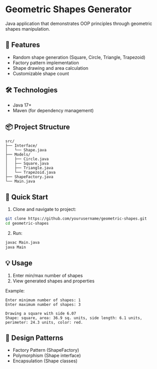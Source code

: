 # Geometric Shapes Generator

Java application that demonstrates OOP principles through geometric shapes manipulation.

## 🎯 Features

- Random shape generation (Square, Circle, Triangle, Trapezoid)
- Factory pattern implementation
- Shape drawing and area calculation
- Customizable shape count

## 🛠️ Technologies

- Java 17+
- Maven (for dependency management)

## 📦 Project Structure

```
src/
├── Interface/
│   └── Shape.java
├── Models/
│   ├── Circle.java
│   ├── Square.java
│   ├── Triangle.java
│   └── Trapezoid.java
├── ShapeFactory.java
└── Main.java
```

## 🚀 Quick Start

1. Clone and navigate to project:
```bash
git clone https://github.com/yourusername/geometric-shapes.git
cd geometric-shapes
```

2. Run:
```bash
javac Main.java
java Main
```

## 💡 Usage

1. Enter min/max number of shapes
2. View generated shapes and properties

Example:
```
Enter minimum number of shapes: 1
Enter maximum number of shapes: 3

Drawing a square with side 6.07
Shape: square, area: 36.9 sq. units, side length: 6.1 units, perimeter: 24.3 units, color: red.
```

## 🧩 Design Patterns

- Factory Pattern (ShapeFactory)
- Polymorphism (Shape interface)
- Encapsulation (Shape classes)

